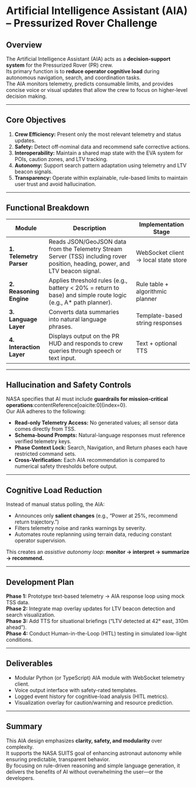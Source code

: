 # Artificial Intelligence Assistant (AIA) – Pressurized Rover Challenge

## Overview
The Artificial Intelligence Assistant (AIA) acts as a **decision-support system** for the Pressurized Rover (PR) crew.  
Its primary function is to **reduce operator cognitive load** during autonomous navigation, search, and coordination tasks.  
The AIA monitors telemetry, predicts consumable limits, and provides concise voice or visual updates that allow the crew to focus on higher-level decision making.

---

## Core Objectives
1. **Crew Efficiency:** Present only the most relevant telemetry and status updates.  
2. **Safety:** Detect off-nominal data and recommend safe corrective actions.  
3. **Interoperability:** Maintain a shared map state with the EVA system for POIs, caution zones, and LTV tracking.  
4. **Autonomy:** Support search pattern adaptation using telemetry and LTV beacon signals.  
5. **Transparency:** Operate within explainable, rule-based limits to maintain user trust and avoid hallucination.

---

## Functional Breakdown

| Module | Description | Implementation Stage |
|--------|--------------|----------------------|
| **1. Telemetry Parser** | Reads JSON/GeoJSON data from the Telemetry Stream Server (TSS) including rover position, heading, power, and LTV beacon signal. | WebSocket client → local state store |
| **2. Reasoning Engine** | Applies threshold rules (e.g., battery < 20% = return to base) and simple route logic (e.g., A* path planner). | Rule table + algorithmic planner |
| **3. Language Layer** | Converts data summaries into natural language phrases. | Template-based string responses |
| **4. Interaction Layer** | Displays output on the PR HUD and responds to crew queries through speech or text input. | Text + optional TTS |

---

## Hallucination and Safety Controls
NASA specifies that AI must include **guardrails for mission-critical operations**:contentReference[oaicite:0]{index=0}.  
Our AIA adheres to the following:

- **Read-only Telemetry Access:** No generated values; all sensor data comes directly from TSS.  
- **Schema-bound Prompts:** Natural-language responses must reference verified telemetry keys.  
- **Phase Context Lock:** Search, Navigation, and Return phases each have restricted command sets.  
- **Cross-Verification:** Each AIA recommendation is compared to numerical safety thresholds before output.

---

## Cognitive Load Reduction
Instead of manual status polling, the AIA:
- Announces only **salient changes** (e.g., “Power at 25%, recommend return trajectory.”)  
- Filters telemetry noise and ranks warnings by severity.  
- Automates route replanning using terrain data, reducing constant operator supervision.

This creates an *assistive autonomy loop*: **monitor → interpret → summarize → recommend.**

---

## Development Plan
**Phase 1:** Prototype text-based telemetry → AIA response loop using mock TSS data.  
**Phase 2:** Integrate map overlay updates for LTV beacon detection and search visualization.  
**Phase 3:** Add TTS for situational briefings (“LTV detected at 42° east, 310m ahead”).  
**Phase 4:** Conduct Human-in-the-Loop (HITL) testing in simulated low-light conditions.

---

## Deliverables
- Modular Python (or TypeScript) AIA module with WebSocket telemetry client.  
- Voice output interface with safety-rated templates.  
- Logged event history for cognitive-load analysis (HITL metrics).  
- Visualization overlay for caution/warning and resource prediction.

---

## Summary
This AIA design emphasizes **clarity, safety, and modularity** over complexity.  
It supports the NASA SUITS goal of enhancing astronaut autonomy while ensuring predictable, transparent behavior.  
By focusing on rule-driven reasoning and simple language generation, it delivers the benefits of AI without overwhelming the user—or the developers.

